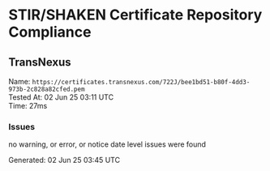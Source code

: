 # STIR/SHAKEN Certificate Repository Compliance

## TransNexus

Name: `https://certificates.transnexus.com/722J/bee1bd51-b80f-4dd3-973b-2c828a82cfed.pem`\
Tested At: 02 Jun 25 03:11 UTC\
Time: 27ms

### Issues

no warning, or error, or notice date level issues were found

Generated: 02 Jun 25 03:45 UTC